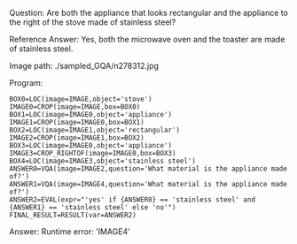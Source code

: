 Question: Are both the appliance that looks rectangular and the appliance to the right of the stove made of stainless steel?

Reference Answer: Yes, both the microwave oven and the toaster are made of stainless steel.

Image path: ./sampled_GQA/n278312.jpg

Program:

```
BOX0=LOC(image=IMAGE,object='stove')
IMAGE0=CROP(image=IMAGE,box=BOX0)
BOX1=LOC(image=IMAGE0,object='appliance')
IMAGE1=CROP(image=IMAGE0,box=BOX1)
BOX2=LOC(image=IMAGE1,object='rectangular')
IMAGE2=CROP(image=IMAGE1,box=BOX2)
BOX3=LOC(image=IMAGE0,object='appliance')
IMAGE3=CROP_RIGHTOF(image=IMAGE0,box=BOX3)
BOX4=LOC(image=IMAGE3,object='stainless steel')
ANSWER0=VQA(image=IMAGE2,question='What material is the appliance made of?')
ANSWER1=VQA(image=IMAGE4,question='What material is the appliance made of?')
ANSWER2=EVAL(expr="'yes' if {ANSWER0} == 'stainless steel' and {ANSWER1} == 'stainless steel' else 'no'")
FINAL_RESULT=RESULT(var=ANSWER2)
```
Answer: Runtime error: 'IMAGE4'

